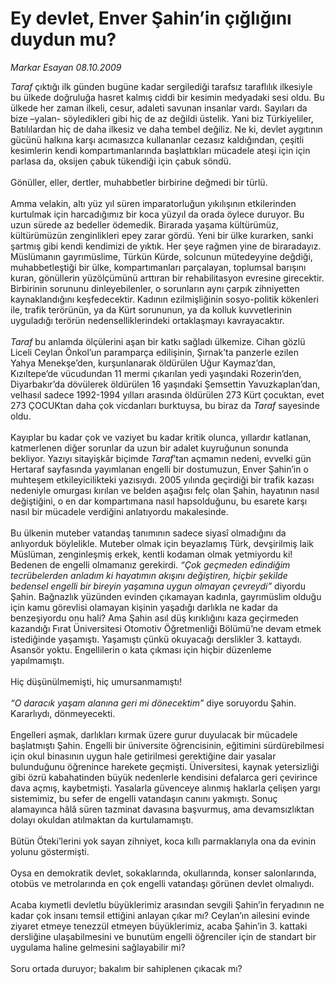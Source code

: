 # Ey devlet, Enver Şahin’in çığlığını duydun mu?

*Markar Esayan 08.10.2009*

<div class="taraf_structure_2col_1zq">
<div class="margen_n">



 <p><i>Taraf</i> çıktığı ilk günden bugüne kadar sergilediği tarafsız taraflılık ilkesiyle bu ülkede doğruluğa hasret kalmış ciddi bir kesimin medyadaki sesi oldu. Bu ülkede her zaman ilkeli, cesur, adaleti savunan insanlar vardı. Sayıları da bize –yalan- söyledikleri gibi hiç de az değildi üstelik. Yani biz Türkiyeliler, Batılılardan hiç de daha ilkesiz ve daha tembel değiliz. Ne ki, devlet aygıtının gücünü halkına karşı acımasızca kullananlar cezasız kaldığından, çeşitli kesimlerin kendi kompartımanlarında başlattıkları mücadele ateşi için için parlasa da, oksijen çabuk tükendiği için çabuk söndü. <br/><br/>Gönüller, eller, dertler, muhabbetler birbirine değmedi bir türlü. <br/><br/>Amma velakin, altı yüz yıl süren imparatorluğun yıkılışının etkilerinden kurtulmak için harcadığımız bir koca yüzyıl da orada öylece duruyor. Bu uzun sürede az bedeller ödemedik. Birarada yaşama kültürümüz, kültürümüzün zenginlikleri epey zarar gördü. Yeni bir ülke kurarken, sanki şartmış gibi kendi kendimizi de yıktık. Her şeye rağmen yine de biraradayız. Müslümanın gayrımüslime, Türkün Kürde, solcunun mütedeyyine değdiği, muhabbetleştiği bir ülke, kompartımanları parçalayan, toplumsal barışını kuran, gönüllerin yüzölçümünü arttıran bir rehabilitasyon evresine girecektir. Birbirinin sorununu dinleyebilenler, o sorunların aynı çarpık zihniyetten kaynaklandığını keşfedecektir. Kadının ezilmişliğinin sosyo-politik kökenleri ile, trafik terörünün, ya da Kürt sorununun, ya da kolluk kuvvetlerinin uyguladığı terörün nedenselliklerindeki ortaklaşmayı kavrayacaktır. <i><br/><br/>Taraf</i> bu anlamda ölçülerini aşan bir katkı sağladı ülkemize. Cihan gözlü Liceli Ceylan Önkol’un paramparça edilişinin, Şırnak’ta panzerle ezilen Yahya Menekşe’den, kurşunlanarak öldürülen Uğur Kaymaz’dan, Kızıltepe’de vücudundan 11 mermi çıkarılan yedi yaşındaki Rozerin’den, Diyarbakır’da dövülerek öldürülen 16 yaşındaki Şemsettin Yavuzkaplan’dan, velhasıl sadece 1992-1994 yılları arasında öldürülen 273 Kürt çocuktan, evet 273 ÇOCUKtan daha çok vicdanları burktuysa, bu biraz da <i>Taraf</i> sayesinde oldu. <br/><br/>Kayıplar bu kadar çok ve vaziyet bu kadar kritik olunca, yıllardır katlanan, katmerlenen diğer sorunlar da uzun bir adalet kuyruğunun sonunda bekliyor. Yazıyı sitayişkâr biçimde <i>Taraf</i>’tan açmamın nedeni, evvelki gün Hertaraf sayfasında yayımlanan engelli bir dostumuzun, Enver Şahin’in o muhteşem etkileyicilikteki yazısıydı. 2005 yılında geçirdiği bir trafik kazası nedeniyle omurgası kırılan ve belden aşağısı felç olan Şahin, hayatının nasıl değiştiğini, o en dar kompartımana nasıl hapsolduğunu, bu esarete karşı nasıl bir mücadele verdiğini anlatıyordu makalesinde. <br/><br/>Bu ülkenin muteber vatandaş tanımının sadece siyasî olmadığını da anlıyorduk böylelikle. Muteber olmak için beyazlamış Türk, devşirilmiş laik Müslüman, zenginleşmiş erkek, kentli kodaman olmak yetmiyordu ki! Bedenen de engelli olmamanız gerekirdi. <i>“Çok geçmeden edindiğim tecrübelerden anladım ki hayatımın akışını değiştiren, hiçbir şekilde bedensel engelli bir bireyin yaşamına uygun olmayan çevreydi”</i> diyordu Şahin. Bağnazlık yüzünden evinden çıkamayan kadınla, gayrımüslim olduğu için kamu görevlisi olamayan kişinin yaşadığı darlıkla ne kadar da benzeşiyordu onu hali? Ama Şahin asıl düş kırıklığını kaza geçirmeden kazandığı Fırat Üniversitesi Otomotiv Öğretmenliği Bölümü’ne devam etmek istediğinde yaşamıştı. Yaşamıştı çünkü okuyacağı derslikler 3. kattaydı. Asansör yoktu. Engellilerin o kata çıkması için hiçbir düzenleme yapılmamıştı. <br/><br/>Hiç düşünülmemişti, hiç umursanmamıştı! <i><br/><br/>“O daracık yaşam alanına geri mi dönecektim”</i> diye soruyordu Şahin. Kararlıydı, dönmeyecekti. <br/><br/>Engelleri aşmak, darlıkları kırmak üzere gurur duyulacak bir mücadele başlatmıştı Şahin. Engelli bir üniversite öğrencisinin, eğitimini sürdürebilmesi için okul binasının uygun hale getirilmesi gerektiğine dair yasalar bulunduğunu öğrenince harekete geçmişti. Üniversitesi, kaynak yetersizliği gibi özrü kabahatinden büyük nedenlerle kendisini defalarca geri çevirince dava açmış, kaybetmişti. Yasalarla güvenceye alınmış haklarla çelişen yargı sistemimiz, bu sefer de engelli vatandaşın canını yakmıştı. Sonuç alamayınca hâlâ süren tazminat davasına başvurmuş, ama devamsızlıktan dolayı okuldan atılmaktan da kurtulamamıştı. <br/><br/>Bütün Öteki’lerini yok sayan zihniyet, koca kıllı parmaklarıyla ona da evinin yolunu göstermişti. <br/><br/>Oysa en demokratik devlet, sokaklarında, okullarında, konser salonlarında, otobüs ve metrolarında en çok engelli vatandaşı görünen devlet olmalıydı. <br/><br/>Acaba kıymetli devletlu büyüklerimiz arasından sevgili Şahin’in feryadının ne kadar çok insanı temsil ettiğini anlayan çıkar mı? Ceylan’ın ailesini evinde ziyaret etmeye tenezzül etmeyen büyüklerimiz, acaba Şahin’in 3. kattaki dersliğine ulaşabilmesini ve bunutüm engelli öğrenciler için de standart bir uygulama haline gelmesini sağlayabilir mi?<br/><br/>Soru ortada duruyor; bakalım bir sahiplenen çıkacak mı?</p>
<br/>
<br/>
<br/>



<br/>


<div id="taraf_not">
</div>

</div>


</div>
